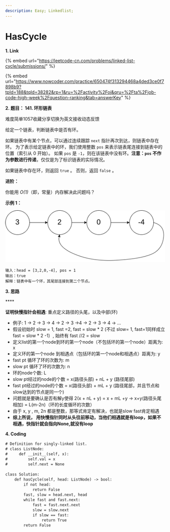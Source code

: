 ```yaml
---
description: Easy; Linkedlist;
---
```


# HasCycle

**1. Link**

{% embed url="https://leetcode-cn.com/problems/linked-list-cycle/submissions/" %}

{% embed url="https://www.nowcoder.com/practice/650474f313294468a4ded3ce0f7898b9?tpId=188&tqId=38282&rp=1&ru=%2Factivity%2Foj&qru=%2Fta%2Fjob-code-high-week%2Fquestion-ranking&tab=answerKey" %}

**2. 题目： 141. 环形链表**

难度简单1057收藏分享切换为英文接收动态反馈

给定一个链表，判断链表中是否有环。

如果链表中有某个节点，可以通过连续跟踪 `next` 指针再次到达，则链表中存在环。 为了表示给定链表中的环，我们使用整数 `pos` 来表示链表尾连接到链表中的位置（索引从 0 开始）。 如果 `pos` 是 `-1`，则在该链表中没有环。**注意：`pos` 不作为参数进行传递**，仅仅是为了标识链表的实际情况。

如果链表中存在环，则返回 `true` 。 否则，返回 `false` 。

**进阶：**

你能用 _O\(1\)_（即，常量）内存解决此问题吗？

**示例 1：**

![](../../.gitbook/assets/image%20%287%29.png)

```text
输入：head = [3,2,0,-4], pos = 1
输出：true
解释：链表中有一个环，其尾部连接到第二个节点。
```

**3. 思路**

\*\*\*\*

 **证明快慢指针会相遇**: 重点定义路径的头尾，以及中部\(环\)

* 例子: 1 -&gt; 2 -&gt; 3 -&gt; 4 -&gt; 2 -&gt; 3 -&gt;4 -&gt; 2 -&gt; 3 -&gt; 4 -&gt; ...
* 假设初始时 slow = 1, fast =2, fast = slow \* 2 \(不过 slow= 1, fast=1同样成立 fast = slow \* 2 -1）, 始终有 fast //2 = slow
* 定义list的第一个node到环的第一个node（不包括环的第一个node）距离为: x
* 定义环的第一个node 到相遇点（包括环的第一个node和相遇点）距离为: y
* fast pt 循环了环的次数为: m
* slow pt 循环了环的次数为: n
* 环的node个数: L
* slow pt经过的node的个数 = x\(路径头部\) + nL + y \(路径尾部\)
* fast pt经过的node的个数 = x\(路径头部\) + mL + y \(路径尾部，并且节点和slow达到的节点是同一个\)
* 问题就是要确认是否有解y使得 2\(x + nL + y\) = x + mL +y -&gt; x+y\(路径头尾相加\) = L\(m-2n\)（环的长度循环的次数）
* 由于 x, y , m, 2n 都是整数，那等式肯定有解决，也就是slow fast肯定相遇
* **综上所说， 用快慢指针同时从头往前移动，当他们相遇就是有loop，如果不相遇，快指针就会指向None,就没有loop**

**4. Coding**

```text
# Definition for singly-linked list.
# class ListNode:
#     def __init__(self, x):
#         self.val = x
#         self.next = None

class Solution:
    def hasCycle(self, head: ListNode) -> bool:
        if not head:
            return False
        fast, slow = head.next, head
        while fast and fast.next:
            fast = fast.next.next
            slow = slow.next
            if slow == fast:
                return True
        return False
```







